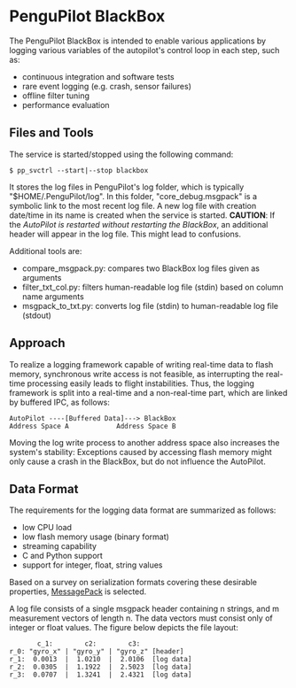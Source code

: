 PenguPilot BlackBox
===================

The PenguPilot BlackBox is intended to enable various applications by logging various variables of the autopilot's control loop in each step, such as:
   * continuous integration and software tests
   * rare event logging (e.g. crash, sensor failures)
   * offline filter tuning
   * performance evaluation

Files and Tools
---------------
The service is started/stopped using the following command:

    $ pp_svctrl --start|--stop blackbox

It stores the log files in PenguPilot's log folder, which is typically "$HOME/.PenguPilot/log". In this folder, "core_debug.msgpack" is a symbolic link to the most recent log file.
A new log file with creation date/time in its name is created when the service is started. **CAUTION**: If the *AutoPilot is restarted without restarting the  BlackBox*,
an additional header will appear in the log file. This might lead to confusions.

Additional tools are:
   * compare_msgpack.py: compares two BlackBox log files given as arguments
   * filter_txt_col.py: filters human-readable log file (stdin) based on column name arguments
   * msgpack_to_txt.py: converts log file (stdin) to human-readable log file (stdout)

Approach
--------
To realize a logging framework capable of writing real-time data to flash memory, synchronous write access is not feasible,
as interrupting the real-time processing easily leads to flight instabilities. Thus, the logging framework is split into a real-time and a non-real-time
part, which are linked by buffered IPC, as follows:

    AutoPilot ----[Buffered Data]---> BlackBox
    Address Space A            Address Space B

Moving the log write process to another address space also increases the system's stability:
Exceptions caused by accessing flash memory might only cause a crash in the BlackBox,
but do not influence the AutoPilot.

Data Format
-----------
The requirements for the logging data format are summarized as follows:
   * low CPU load
   * low flash memory usage (binary format)
   * streaming capability
   * C and Python support
   * support for integer, float, string values

Based on a survey on serialization formats covering these desirable properties,
[MessagePack](http://www.msgpack.org) is selected.

A log file consists of a single msgpack header containing n strings, and m measurement vectors of length n. The data vectors must consist only of integer or float values. The figure below depicts the file layout:

           c_1:        c2:        c3:
    r_0: "gyro_x" | "gyro_y" | "gyro_z" [header]
    r_1:  0.0013  |  1.0210  |  2.0106  [log data]
    r_2:  0.0305  |  1.1922  |  2.5023  [log data]
    r_3:  0.0707  |  1.3241  |  2.4321  [log data]

